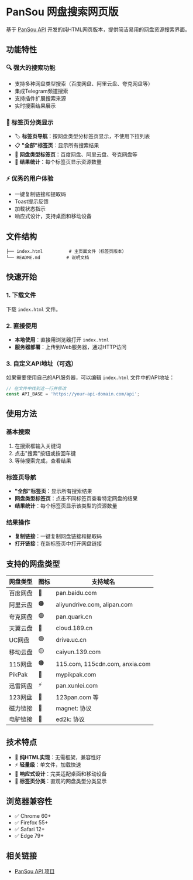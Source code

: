 # PanSou 网盘搜索网页版

基于 [PanSou API](https://github.com/fish2018/pansou) 开发的纯HTML网页版本，提供简洁易用的网盘资源搜索界面。

## 功能特性

### 🔍 强大的搜索功能
- 支持多种网盘类型搜索（百度网盘、阿里云盘、夸克网盘等）
- 集成Telegram频道搜索
- 支持插件扩展搜索来源
- 实时搜索结果展示

### 🎨 标签页分类显示
- 🏷️ **标签页导航**：按网盘类型分标签页显示，不使用下拉列表
- 📋 **"全部"标签页**：显示所有搜索结果
- 🔵 **网盘类型标签页**：百度网盘、阿里云盘、夸克网盘等
- 🔢 **结果统计**：每个标签页显示资源数量

### ⚡ 优秀的用户体验
- 一键复制链接和提取码
- Toast提示反馈
- 加载状态指示
- 响应式设计，支持桌面和移动设备

## 文件结构

```
├── index.html          # 主页面文件（标签页版本）
└── README.md          # 说明文档
```

## 快速开始

### 1. 下载文件
下载 `index.html` 文件。

### 2. 直接使用
- **本地使用**：直接用浏览器打开 `index.html`
- **服务器部署**：上传到Web服务器，通过HTTP访问

### 3. 自定义API地址（可选）
如果需要使用自己的API服务器，可以编辑 `index.html` 文件中的API地址：

```javascript
// 在文件中找到这一行并修改
const API_BASE = 'https://your-api-domain.com/api';
```

## 使用方法

### 基本搜索
1. 在搜索框输入关键词
2. 点击"搜索"按钮或按回车键
3. 等待搜索完成，查看结果

### 标签页导航
- **"全部"标签页**：显示所有搜索结果
- **网盘类型标签页**：点击不同标签页查看特定网盘的结果
- **结果统计**：每个标签页显示该类型的资源数量

### 结果操作
- **复制链接**：一键复制网盘链接和提取码
- **打开链接**：在新标签页中打开网盘链接

## 支持的网盘类型

| 网盘类型 | 图标 | 支持域名 |
|---------|------|----------|
| 百度网盘 | 🔵 | pan.baidu.com |
| 阿里云盘 | 🟠 | aliyundrive.com, alipan.com |
| 夸克网盘 | 🟣 | pan.quark.cn |
| 天翼云盘 | 🔴 | cloud.189.cn |
| UC网盘 | 🟢 | drive.uc.cn |
| 移动云盘 | 🟡 | caiyun.139.com |
| 115网盘 | 🟤 | 115.com, 115cdn.com, anxia.com |
| PikPak | 🔷 | mypikpak.com |
| 迅雷网盘 | ⚡ | pan.xunlei.com |
| 123网盘 | 🔢 | 123pan.com 等 |
| 磁力链接 | 🧲 | magnet: 协议 |
| 电驴链接 | 🐴 | ed2k: 协议 |

## 技术特点

- 🚀 **纯HTML实现**：无需框架，兼容性好
- ⚡ **轻量级**：单文件，加载快速
- 📱 **响应式设计**：完美适配桌面和移动设备
- 🎯 **标签页分类**：直观的网盘类型分类显示

## 浏览器兼容性

- ✅ Chrome 60+
- ✅ Firefox 55+
- ✅ Safari 12+
- ✅ Edge 79+

## 相关链接

- [PanSou API 项目](https://github.com/fish2018/pansou)
